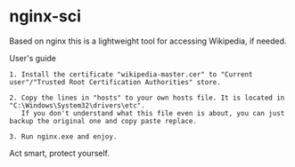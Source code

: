 # nginx-sci
Based on nginx this is a lightweight tool for accessing Wikipedia, if needed.

User's guide

    1. Install the certificate "wikipedia-master.cer" to "Current user"/"Trusted Root Certification Authorities" store.
    
    2. Copy the lines in "hosts" to your own hosts file. It is located in "C:\Windows\System32\drivers\etc".
       If you don't understand what this file even is about, you can just backup the original one and copy paste replace.
       
    3. Run nginx.exe and enjoy.
    
Act smart, protect yourself.
